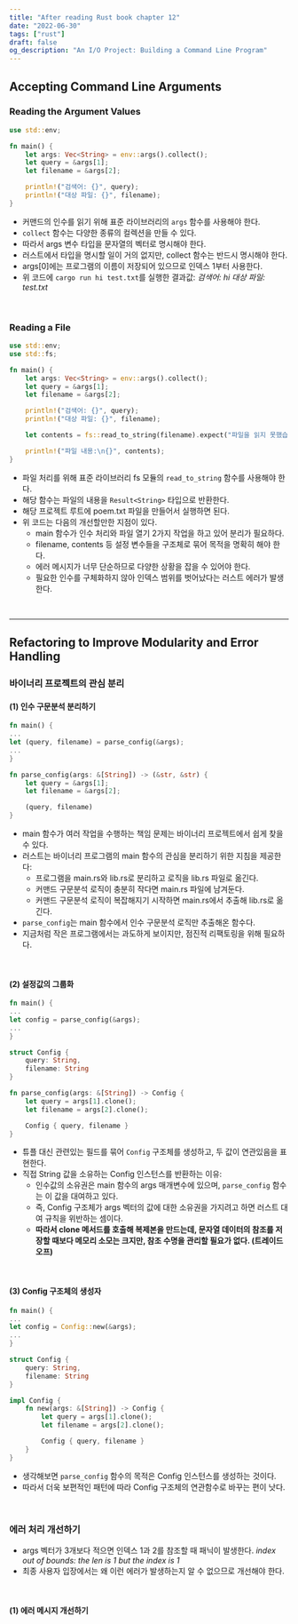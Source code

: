 ```yaml
---
title: "After reading Rust book chapter 12"
date: "2022-06-30"
tags: ["rust"]
draft: false
og_description: "An I/O Project: Building a Command Line Program"
---
```


## Accepting Command Line Arguments

### Reading the Argument Values

```rust
use std::env;

fn main() {
    let args: Vec<String> = env::args().collect();
    let query = &args[1];
    let filename = &args[2];

    println!("검색어: {}", query);
    println!("대상 파일: {}", filename);
}
```

- 커맨드의 인수를 읽기 위해 표준 라이브러리의 `args` 함수를 사용해야 한다.
- `collect` 함수는 다양한 종류의 컬렉션을 만들 수 있다.
- 따라서 args 변수 타입을 문자열의 벡터로 명시해야 한다.
- 러스트에서 타입을 명시할 일이 거의 없지만, collect 함수는 반드시 명시해야 한다.
- args[0]에는 프로그램의 이름이 저장되어 있으므로 인덱스 1부터 사용한다.
- 위 코드에 `cargo run hi test.txt`를 실행한 결과값:
  _검색어: hi 대상 파일: test.txt_

<br />

### Reading a File

```rust
use std::env;
use std::fs;

fn main() {
    let args: Vec<String> = env::args().collect();
    let query = &args[1];
    let filename = &args[2];

    println!("검색어: {}", query);
    println!("대상 파일: {}", filename);

    let contents = fs::read_to_string(filename).expect("파일을 읽지 못했습니다.");

    println!("파일 내용:\n{}", contents);
}
```

- 파일 처리를 위해 표준 라이브러리 fs 모듈의 `read_to_string` 함수를 사용해야 한다.
- 해당 함수는 파일의 내용을 `Result<String>` 타입으로 반환한다.
- 해당 프로젝트 루트에 poem.txt 파일을 만들어서 실행하면 된다.
- 위 코드는 다음의 개선할만한 지점이 있다.
  - main 함수가 인수 처리와 파일 열기 2가지 작업을 하고 있어 분리가 필요하다.
  - filename, contents 등 설정 변수들을 구조체로 묶어 목적을 명확히 해야 한다.
  - 에러 메시지가 너무 단순하므로 다양한 상황을 잡을 수 있어야 한다.
  - 필요한 인수를 구체화하지 않아 인덱스 범위를 벗어났다는 러스트 에러가 발생한다.

<br />
<hr />

## Refactoring to Improve Modularity and Error Handling

### 바이너리 프로젝트의 관심 분리

#### (1) 인수 구문분석 분리하기

```rust
fn main() {
...
let (query, filename) = parse_config(&args);
...
}

fn parse_config(args: &[String]) -> (&str, &str) {
    let query = &args[1];
    let filename = &args[2];

    (query, filename)
}
```

- main 함수가 여러 작업을 수행하는 책임 문제는 바이너리 프로젝트에서 쉽게 찾을 수 있다.
- 러스트는 바이너리 프로그램의 main 함수의 관심을 분리하기 위한 지침을 제공한다:
  - 프로그램을 main.rs와 lib.rs로 분리하고 로직을 lib.rs 파일로 옮긴다.
  - 커맨드 구문분석 로직이 충분히 작다면 main.rs 파일에 남겨둔다.
  - 커맨드 구문분석 로직이 복잡해지기 시작하면 main.rs에서 추출해 lib.rs로 옮긴다.
- `parse_config`는 main 함수에서 인수 구문분석 로직만 추출해온 함수다.
- 지금처럼 작은 프로그램에서는 과도하게 보이지만, 점진적 리팩토링을 위해 필요하다.

<br />

#### (2) 설정값의 그룹화

```rust
fn main() {
...
let config = parse_config(&args);
...
}

struct Config {
    query: String,
    filename: String
}

fn parse_config(args: &[String]) -> Config {
    let query = args[1].clone();
    let filename = args[2].clone();

    Config { query, filename }
}
```

- 튜플 대신 관련있는 필드를 묶어 `Config` 구조체를 생성하고, 두 값이 연관있음을 표현한다.
- 직접 String 값을 소유하는 Config 인스턴스를 반환하는 이유:
  - 인수값의 소유권은 main 함수의 args 매개변수에 있으며, `parse_config` 함수는 이 값을 대여하고 있다.
  - 즉, Config 구조체가 args 벡터의 값에 대한 소유권을 가지려고 하면 러스트 대여 규칙을 위반하는 셈이다.
  - **따라서 clone 메서드를 호출해 복제본을 만드는데, 문자열 데이터의 참조를 저장할 때보다 메모리 소모는 크지만, 참조 수명을 관리할 필요가 없다. (트레이드오프)**

<br />

#### (3) Config 구조체의 생성자

```rust
fn main() {
...
let config = Config::new(&args);
...
}

struct Config {
    query: String,
    filename: String
}

impl Config {
    fn new(args: &[String]) -> Config {
        let query = args[1].clone();
        let filename = args[2].clone();

        Config { query, filename }
    }
}
```

- 생각해보면 `parse_config` 함수의 목적은 Config 인스턴스를 생성하는 것이다.
- 따라서 더욱 보편적인 패턴에 따라 Config 구조체의 연관함수로 바꾸는 편이 낫다.

<br />

### 에러 처리 개선하기

- args 벡터가 3개보다 적으면 인덱스 1과 2를 참조할 때 패닉이 발생한다.
  _index out of bounds: the len is 1 but the index is 1_
- 최종 사용자 입장에서는 왜 이런 에러가 발생하는지 알 수 없으므로 개선해야 한다.

<br />

#### (1) 에러 메시지 개선하기
